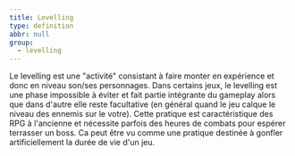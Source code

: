 ```yaml
---
title: Levelling
type: definition
abbr: null
group:
  - levelling
---
```

Le levelling est une "activité" consistant à faire monter en expérience et donc en niveau son/ses personnages. Dans certains jeux, le levelling est une phase impossible à éviter et fait partie intégrante du gameplay alors que dans d'autre elle reste facultative (en général quand le jeu calque le niveau des ennemis sur le votre).
Cette pratique est caractéristique des RPG à l'ancienne et nécessite parfois des heures de combats pour espérer terrasser un boss. Ca peut être vu comme une pratique destinée à gonfler artificiellement la durée de vie d'un jeu.
